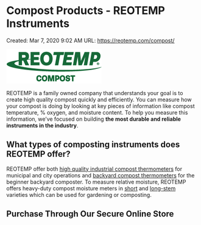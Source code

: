 # Compost Products - REOTEMP Instruments

Created: Mar 7, 2020 9:02 AM
URL: https://reotemp.com/compost/

![Compost%20Products%20-%20REOTEMP%20Instruments%20d4db04d70f174fff8051081c8c556233/reotemp-compost-logo.png](Compost%20Products%20-%20REOTEMP%20Instruments%20d4db04d70f174fff8051081c8c556233/reotemp-compost-logo.png)

REOTEMP is a family owned company that understands your goal is to create high quality compost quickly and efficiently. You can measure how your compost is doing by looking at key pieces of information like compost temperature, % oxygen, and moisture content. To help you measure this information, we’ve focused on building **the most durable and reliable instruments in the industry**.

## What types of composting instruments does REOTEMP offer?

REOTEMP offer both [high quality industrial compost thermometers](https://reotemp.com/compost/heavy-duty-compost-thermometer/) for municipal and city operations and [backyard compost thermometers](https://reotemp.com/compost/reotemp-backyard-compost-thermometer/) for the beginner backyard composter. To measure relative moisture, REOTEMP offers heavy-duty compost moisture meters in [short](https://reotemp.com/compost/moisture-meters/backyard-moisture-meter/) and [long-stem](https://reotemp.com/compost/moisture-meters/long-stem-compost-moisture-meter/) varieties which can be used for gardening or composting.

## Purchase Through Our Secure Online Store